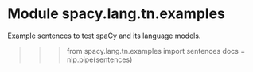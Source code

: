 Module spacy.lang.tn.examples
=============================
Example sentences to test spaCy and its language models.
>>> from spacy.lang.tn.examples import sentences
>>> docs = nlp.pipe(sentences)